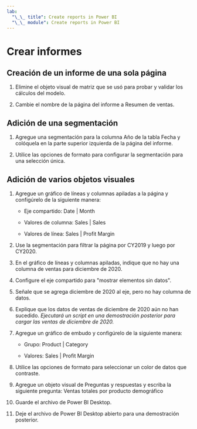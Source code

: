 ```yaml
---
lab:
  "\_\_ title": Create reports in Power BI
  "\_\_ module": Create reports in Power BI
---
```

# Crear informes

## Creación de un informe de una sola página

1. Elimine el objeto visual de matriz que se usó para probar y validar los cálculos del modelo.

1. Cambie el nombre de la página del informe a Resumen de ventas.

## Adición de una segmentación

1. Agregue una segmentación para la columna Año de la tabla Fecha y colóquela en la parte superior izquierda de la página del informe.

1. Utilice las opciones de formato para configurar la segmentación para una selección única.

## Adición de varios objetos visuales

1. Agregue un gráfico de líneas y columnas apiladas a la página y configúrelo de la siguiente manera:

    - Eje compartido: Date | Month

    - Valores de columna: Sales | Sales

    - Valores de línea: Sales | Profit Margin

1. Use la segmentación para filtrar la página por CY2019 y luego por CY2020.

1. En el gráfico de líneas y columnas apiladas, indique que no hay una columna de ventas para diciembre de 2020.

1. Configure el eje compartido para "mostrar elementos sin datos".

1. Señale que se agrega diciembre de 2020 al eje, pero no hay columna de datos.

1. Explique que los datos de ventas de diciembre de 2020 aún no han sucedido. *Ejecutará un script en una demostración posterior para cargar las ventas de diciembre de 2020.*

1. Agregue un gráfico de embudo y configúrelo de la siguiente manera:

    - Grupo: Product | Category

    - Valores: Sales | Profit Margin

1. Utilice las opciones de formato para seleccionar un color de datos que contraste.

1. Agregue un objeto visual de Preguntas y respuestas y escriba la siguiente pregunta: Ventas totales por producto demográfico

1. Guarde el archivo de Power BI Desktop.

1. Deje el archivo de Power BI Desktop abierto para una demostración posterior.
